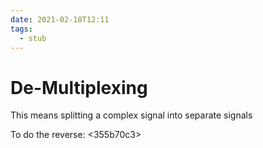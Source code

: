 ```yaml
---
date: 2021-02-18T12:11
tags: 
  - stub
---
```


# De-Multiplexing

This means splitting a complex signal into separate signals

To do the reverse: <355b70c3> 
